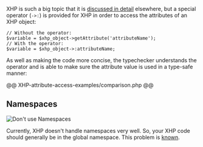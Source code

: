 XHP is such a big topic that it is [discussed in detail](/hack/XHP/introduction.md) elsewhere, but a special operator (`->:`) is provided for XHP in order to access the attributes of an XHP object:


```
// Without the operator:
$variable = $xhp_object->getAttribute('attributeName');
// With the operator:
$variable = $xhp_object->:attributeName;
```

As well as making the code more concise, the typechecker understands the operator and is able to make sure the attribute value is used in a type-safe manner:

@@ XHP-attribute-access-examples/comparison.php @@

## Namespaces

![Don't use Namespaces](/images/xhp-namespaces-play-nice.jpg)

Currently, XHP doesn't handle namespaces very well. So, your XHP code should generally be in the global namespace. This problem is [known](https://github.com/facebook/xhp-lib/issues/64).
